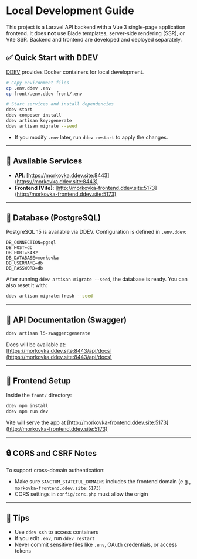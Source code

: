 # Local Development Guide

This project is a Laravel API backend with a Vue 3 single-page application frontend. It does **not** use Blade templates, server-side rendering (SSR), or Vite SSR. Backend and frontend are developed and deployed separately.

## ✅ Quick Start with DDEV

[DDEV](https://ddev.readthedocs.io/) provides Docker containers for local development.

```bash
# Copy environment files
cp .env.ddev .env
cp front/.env.ddev front/.env

# Start services and install dependencies
ddev start
ddev composer install
ddev artisan key:generate
ddev artisan migrate --seed
```

- If you modify `.env` later, run `ddev restart` to apply the changes.

---

## 🔗 Available Services

- **API**: [https://morkovka.ddev.site:8443](https://morkovka.ddev.site:8443)
- **Frontend (Vite)**: [http://morkovka-frontend.ddev.site:5173](http://morkovka-frontend.ddev.site:5173)

---

## 🐘 Database (PostgreSQL)

PostgreSQL 15 is available via DDEV. Configuration is defined in `.env.ddev`:

```env
DB_CONNECTION=pgsql
DB_HOST=db
DB_PORT=5432
DB_DATABASE=morkovka
DB_USERNAME=db
DB_PASSWORD=db
```

After running `ddev artisan migrate --seed`, the database is ready. You can also reset it with:

```bash
ddev artisan migrate:fresh --seed
```


---

## 📘 API Documentation (Swagger)

```bash
ddev artisan l5-swagger:generate
```

Docs will be available at:  
[https://morkovka.ddev.site:8443/api/docs](https://morkovka.ddev.site:8443/api/docs)

---

## 🎨 Frontend Setup

Inside the `front/` directory:

```bash
ddev npm install
ddev npm run dev
```

Vite will serve the app at [http://morkovka-frontend.ddev.site:5173](http://morkovka-frontend.ddev.site:5173)

---

## 🔒 CORS and CSRF Notes

To support cross-domain authentication:

- Make sure `SANCTUM_STATEFUL_DOMAINS` includes the frontend domain (e.g., `morkovka-frontend.ddev.site:5173`)
- CORS settings in `config/cors.php` must allow the origin

---

## 🧠 Tips

- Use `ddev ssh` to access containers
- If you edit `.env`, run `ddev restart`
- Never commit sensitive files like `.env`, OAuth credentials, or access tokens
